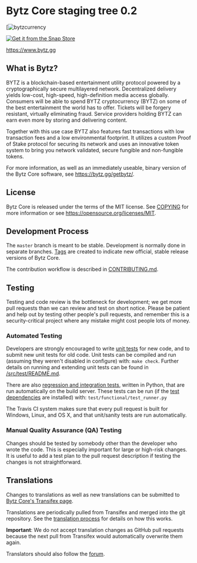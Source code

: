 Bytz Core staging tree 0.2
===========================


[![bytzcurrency](https://circleci.com/gh/bytzcurrency/BYTZ.svg?style=shield)

[![Get it from the Snap Store](https://snapcraft.io/static/images/badges/en/snap-store-black.svg)](https://snapcraft.io/bytz)

https://www.bytz.gg


What is Bytz?
-------------

BYTZ is a blockchain-based entertainment utility protocol powered by a
cryptographically secure multilayered network. Decentralized delivery
yields low-cost, high-speed, high-definition media access globally.
Consumers will be able to spend BYTZ cryptocurrency (BYTZ) on some
of the best entertainment the world has to offer. Tickets will be forgery
resistant, virtually eliminating fraud. Service providers holding BYTZ can
earn even more by storing and delivering content.

Together with this use case BYTZ also features fast transactions with low
transaction fees and a low environmental footprint. It utilizes a custom Proof
of Stake protocol for securing its network and uses an innovative token system
to bring you network validated, secure fungible and non-fungible tokens.

For more information, as well as an immediately useable, binary version of
the Bytz Core software, see https://bytz.gg/getbytz/.


License
-------

Bytz Core is released under the terms of the MIT license. See [COPYING](COPYING) for more
information or see https://opensource.org/licenses/MIT.

Development Process
-------------------

The `master` branch is meant to be stable. Development is normally done in separate branches.
[Tags](https://github.com/bytzcurrency/bytz/tags) are created to indicate new official,
stable release versions of Bytz Core.

The contribution workflow is described in [CONTRIBUTING.md](CONTRIBUTING.md).

Testing
-------

Testing and code review is the bottleneck for development; we get more pull
requests than we can review and test on short notice. Please be patient and help out by testing
other people's pull requests, and remember this is a security-critical project where any mistake might cost people
lots of money.

### Automated Testing

Developers are strongly encouraged to write [unit tests](src/test/README.md) for new code, and to
submit new unit tests for old code. Unit tests can be compiled and run
(assuming they weren't disabled in configure) with: `make check`. Further details on running
and extending unit tests can be found in [/src/test/README.md](/src/test/README.md).

There are also [regression and integration tests](/test), written
in Python, that are run automatically on the build server.
These tests can be run (if the [test dependencies](/test) are installed) with: `test/functional/test_runner.py`

The Travis CI system makes sure that every pull request is built for Windows, Linux, and OS X, and that unit/sanity tests are run automatically.

### Manual Quality Assurance (QA) Testing

Changes should be tested by somebody other than the developer who wrote the
code. This is especially important for large or high-risk changes. It is useful
to add a test plan to the pull request description if testing the changes is
not straightforward.

Translations
------------

Changes to translations as well as new translations can be submitted to
[Bytz Core's Transifex page](https://www.transifex.com/projects/p/bytz/).

Translations are periodically pulled from Transifex and merged into the git repository. See the
[translation process](doc/translation_process.md) for details on how this works.

**Important**: We do not accept translation changes as GitHub pull requests because the next
pull from Transifex would automatically overwrite them again.

Translators should also follow the [forum](https://www.bytz.gg/forum/topic/bytz-worldwide-collaboration.88/).
